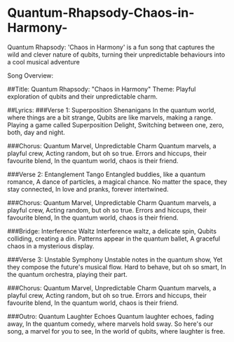 # Quantum-Rhapsody-Chaos-in-Harmony-

Quantum Rhapsody: 'Chaos in Harmony' is a fun song that captures the wild and clever nature of qubits, turning their unpredictable behaviours into a cool musical adventure

 Song Overview:

##Title: Quantum Rhapsody: "Chaos in Harmony"
Theme: Playful exploration of qubits and their unpredictable charm.

##Lyrics:
###Verse 1: Superposition Shenanigans
In the quantum world, where things are a bit strange,
Qubits are like marvels, making a range.
Playing a game called Superposition Delight,
Switching between one, zero, both, day and night.

###Chorus: Quantum Marvel, Unpredictable Charm
Quantum marvels, a playful crew,
Acting random, but oh so true.
Errors and hiccups, their favourite blend,
In the quantum world, chaos is their friend.

###Verse 2: Entanglement Tango
Entangled buddies, like a quantum romance,
A dance of particles, a magical chance.
No matter the space, they stay connected,
In love and pranks, forever intertwined. 

###Chorus: Quantum Marvel, Unpredictable Charm
Quantum marvels, a playful crew,
Acting random, but oh so true.
Errors and hiccups, their favourite blend,
In the quantum world, chaos is their friend.

###Bridge: Interference Waltz
Interference waltz, a delicate spin,
Qubits colliding, creating a din.
Patterns appear in the quantum ballet,
A graceful chaos in a mysterious display.

###Verse 3: Unstable Symphony
Unstable notes in the quantum show,
Yet they compose the future's musical flow.
Hard to behave, but oh so smart,
In the quantum orchestra, playing their part.

###Chorus: Quantum Marvel, Unpredictable Charm
Quantum marvels, a playful crew,
Acting random, but oh so true.
Errors and hiccups, their favourite blend,
In the quantum world, chaos is their friend.

###Outro: Quantum Laughter Echoes
Quantum laughter echoes, fading away,
In the quantum comedy, where marvels hold sway.
So here's our song, a marvel for you to see,
In the world of qubits, where laughter is free. 
